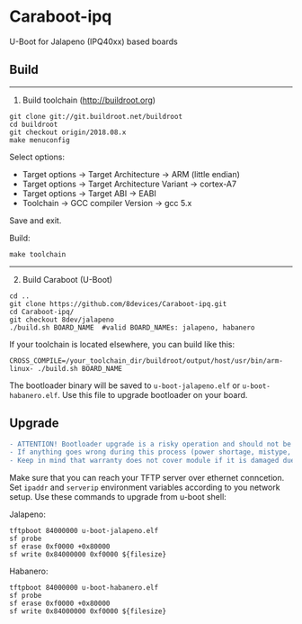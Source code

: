 Caraboot-ipq
========

U-Boot for Jalapeno (IPQ40xx) based boards


Build
-------

----
1) Build toolchain (http://buildroot.org)

```
git clone git://git.buildroot.net/buildroot
cd buildroot
git checkout origin/2018.08.x
make menuconfig
```
Select options:
* Target options -> Target Architecture -> ARM (little endian)
* Target options -> Target Architecture Variant -> cortex-A7
* Target options -> Target ABI -> EABI
* Toolchain -> GCC compiler Version -> gcc 5.x

Save and exit.

Build:
```
make toolchain
```
----
2) Build Caraboot (U-Boot)

```
cd ..
git clone https://github.com/8devices/Caraboot-ipq.git
cd Caraboot-ipq/
git checkout 8dev/jalapeno
./build.sh BOARD_NAME  #valid BOARD_NAMEs: jalapeno, habanero
```

If your toolchain is located elsewhere, you can build like this:
```
CROSS_COMPILE=/your_toolchain_dir/buildroot/output/host/usr/bin/arm-linux- ./build.sh BOARD_NAME
```


The bootloader binary will be saved to ```u-boot-jalapeno.elf``` or ```u-boot-habanero.elf```. Use this file to upgrade bootloader on your board.

Upgrade
-------

```diff
- ATTENTION! Bootloader upgrade is a risky operation and should not be performed unless absolutely necessary!
- If anything goes wrong during this process (power shortage, mistype, bad compile etc.) the board will be BRICKED (broken).
- Keep in mind that warranty does not cover module if it is damaged due to user's fault.
```

Make sure that you can reach your TFTP server over ethernet conncetion. Set `ipaddr` and `serverip` environment variables according to you network setup.
Use these commands to upgrade from u-boot shell:

Jalapeno:
```
tftpboot 84000000 u-boot-jalapeno.elf
sf probe
sf erase 0xf0000 +0x80000
sf write 0x84000000 0xf0000 ${filesize}
```
Habanero:
```
tftpboot 84000000 u-boot-habanero.elf
sf probe
sf erase 0xf0000 +0x80000
sf write 0x84000000 0xf0000 ${filesize}
```
